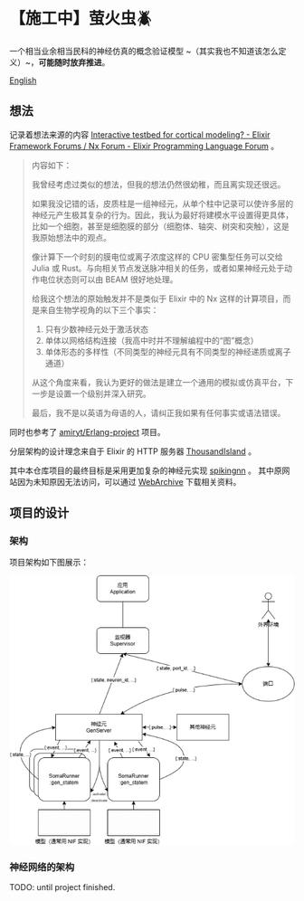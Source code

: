 # 【施工中】萤火虫🪲

一个相当业余相当民科的神经仿真的概念验证模型 ~（其实我也不知道该怎么定义）~，**可能随时放弃推进**。

[English](/README.md)

## 想法

记录着想法来源的内容 [Interactive testbed for cortical modeling? - Elixir Framework Forums / Nx Forum - Elixir Programming Language Forum](https://elixirforum.com/t/interactive-testbed-for-cortical-modeling/61178/3) 。

> 内容如下：
>
> 我曾经考虑过类似的想法，但我的想法仍然很幼稚，而且离实现还很远。
>
> 如果我没记错的话，皮质柱是一组神经元，从单个柱中记录可以使许多层的神经元产生极其复杂的行为。因此，我认为最好将建模水平设置得更具体，比如一个细胞，甚至是细胞膜的部分（细胞体、轴突、树突和突触），这是我原始想法中的观点。
>
> 像计算下一个时刻的膜电位或离子浓度这样的 CPU 密集型任务可以交给 Julia 或 Rust。与向相关节点发送脉冲相关的任务，或者如果神经元处于动作电位状态则可以由 BEAM 很好地处理。
>
> 给我这个想法的原始触发并不是类似于 Elixir 中的 Nx 这样的计算项目，而是来自生物学视角的以下三个事实：
>
> 1. 只有少数神经元处于激活状态
> 2. 单体以网格结构连接（我高中时并不理解编程中的“图”概念）
> 3. 单体形态的多样性（不同类型的神经元具有不同类型的神经递质或离子通道）
>
> 从这个角度来看，我认为更好的做法是建立一个通用的模拟或仿真平台，下一步是设置一个级别并深入研究。
>
> 最后，我不是以英语为母语的人，请纠正我如果有任何事实或语法错误。

同时也参考了 [amiryt/Erlang-project](https://github.com/amiryt/Erlang-project) 项目。

分层架构的设计理念来自于 Elixir 的 HTTP 服务器 [ThousandIsland](https://github.com/mtrudel/thousand_island) 。

其中本仓库项目的最终目标是采用更加复杂的神经元实现 [spikingnn](http://spikingnn.net) 。
其中原网站因为未知原因无法访问，可以通过 [WebArchive](https://web.archive.org/web/20190717080930/http://spikingnn.net/) 下载相关资料。

## 项目的设计

### 架构

项目架构如下图展示：

![img](/assets/Glowworm-arch-zh.png)

### 神经网络的架构

TODO: until project finished.
